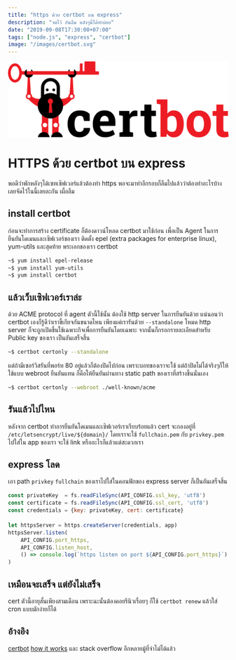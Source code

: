 ```yaml
---
title: "https ด้วย certbot บน express"
description: "จดไว้ กันลืม หลังๆนี่ได้ทำบ่อย"
date: "2019-09-08T17:30:00+07:00"
tags: ["node.js", "express", "certbot"]
image: "/images/certbot.svg"
---
```

![certbot](/images/certbot.svg)
# HTTPS ด้วย certbot บน express
พอดีว่าพักหลังๆได้เซทเซิฟเวอร์แล้วต้องทำ https พอจะมาทำอีกรอบก็ลืมไปแล้วว่าต้องทำอะไรบ้าง เลยจัดไว้ในนี้เลยละกัน เผื่อลืม

## install certbot
ก่อนจะทำการสร้าง certificate ก็ต้องดาวน์โหลด certbot มาใช้ก่อน เพื่อเป็น Agent ในการยืนยันโดเมนและเซิฟเวอร์ของเรา
ติดตั้ง epel (extra packages for enterprise linux), yum-utils และสุดท้าย พระเอกของเรา certbot
```bash
~$ yum install epel-release
~$ yum install yum-utils
~$ yum install certbot
```

## แล้วเว็บเซิฟเวอร์เราล่ะ
ด้วย ACME protocol ที่ agent ตัวนี้ใช้นั้น ต้องใช้ http server ในการยืนยันด้วย แน่นอนว่า certbot เองก็รู้ดีว่าเราขี้เกียจกันขนาดไหน เพียงแค่เรารันด้วย `--standalone` โหมด http server ก็จะถูกเปิดขึ้นใช้เฉพาะกิจเพื่อการยืนยันโดยเฉพาะ จากนั้นก็กรอกรายละเอียดสำหรับ Public key ของเรา เป็นอันเสร็จสิ้น

```bash
~$ certbot certonly --standalone
```

แต่ถ้ามีเซอร์วิสรันที่พอร์ท 80 อยู่แล้วก็ต้องปิดไปก่อน เพราะบอทของเราจะใช้ แต่ถ้าปิดไม่ได้จริงๆก็ให้ใช้แบบ webroot ยืนยันแทน ก็คือให้ยืนยันผ่านทาง static path ของเราที่สร้างขึ้นนั่นเอง
```bash
~$ certbot certonly --webroot ./well-known/acme
```

## รันแล้วไปไหน
หลังจาก certbot ทำการยืนยันโดเมนและเซิฟเวอร์เราเรียบร้อยแล้ว cert จะกองอยู่ที่ `/etc/letsencrypt/live/${domain}/` โดยเราจะใช้ `fullchain.pem` กับ `privkey.pem` ไปใส่ใน app ของเรา จะใช้ link หรืออะไรก็แล้วแต่สะดวกเรา

## express โลด
เอา path `privkey` `fullchain` ของเราไปใส่ในคอนฟิกของ express server ก็เป็นอันเสร็จสิ้น
```js
const privateKey  = fs.readFileSync(API_CONFIG.ssl_key, 'utf8')
const certificate = fs.readFileSync(API_CONFIG.ssl_cert, 'utf8')
const credentials = {key: privateKey, cert: certificate}

let httpsServer = https.createServer(credentials, app)
httpsServer.listen(
    API_CONFIG.port_https,
    API_CONFIG.listen_host,
    () => console.log(`https listen on port ${API_CONFIG.port_https}`)
)
````

## เหมือนจะเสร็จ แต่ยังไม่เสร็จ
cert ตัวนี้อายุสั้นเพียงสามเดือน เพราะฉะนั้นต้องคอยรีนิวเรื่อยๆ ก็ใช้ `certbot renew` แล้วใส่ cron แบบมักง่ายก็ได้

## อ้างอิง
[certbot](https://certbot.eff.org/lets-encrypt/centosrhel7-other) 
[how it works](https://letsencrypt.org/how-it-works/)
และ stack overflow อีกหลายมู้ที่จำไม่ได้แล้ว